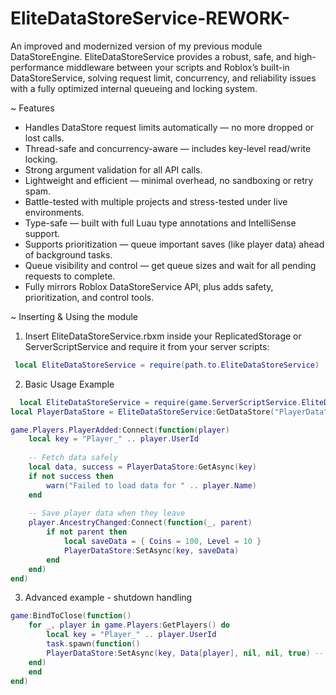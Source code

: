 # EliteDataStoreService-REWORK-
An improved and modernized version of my previous module DataStoreEngine.
EliteDataStoreService provides a robust, safe, and high-performance middleware between your scripts and Roblox’s built-in DataStoreService, solving request limit, concurrency, and reliability issues with a fully optimized internal queueing and locking system.

~ Features

- Handles DataStore request limits automatically — no more dropped or lost calls.
- Thread-safe and concurrency-aware — includes key-level read/write locking.
- Strong argument validation for all API calls.
- Lightweight and efficient — minimal overhead, no sandboxing or retry spam.
- Battle-tested with multiple projects and stress-tested under live environments.
- Type-safe — built with full Luau type annotations and IntelliSense support.
- Supports prioritization — queue important saves (like player data) ahead of background tasks.
- Queue visibility and control — get queue sizes and wait for all pending requests to complete.
- Fully mirrors Roblox DataStoreService API, plus adds safety, prioritization, and control tools.

~ Inserting & Using the module
1. Insert EliteDataStoreService.rbxm inside your ReplicatedStorage or ServerScriptService and require it from your server scripts:
 ```lua
  local EliteDataStoreService = require(path.to.EliteDataStoreService)
  ```
2. Basic Usage Example
```lua
  local EliteDataStoreService = require(game.ServerScriptService.EliteDataStoreService)
local PlayerDataStore = EliteDataStoreService:GetDataStore("PlayerData")

game.Players.PlayerAdded:Connect(function(player)
	local key = "Player_" .. player.UserId
	
	-- Fetch data safely
	local data, success = PlayerDataStore:GetAsync(key)
	if not success then
		warn("Failed to load data for " .. player.Name)
	end
	
	-- Save player data when they leave
	player.AncestryChanged:Connect(function(_, parent)
		if not parent then
			local saveData = { Coins = 100, Level = 10 }
			PlayerDataStore:SetAsync(key, saveData)
		end
	end)
end)
```
3. Advanced example - shutdown handling
```lua
game:BindToClose(function()
	for _, player in game.Players:GetPlayers() do
		local key = "Player_" .. player.UserId
		task.spawn(function()
        PlayerDataStore:SetAsync(key, Data[player], nil, nil, true) -- prioritize = true
    end)
	end
end)
